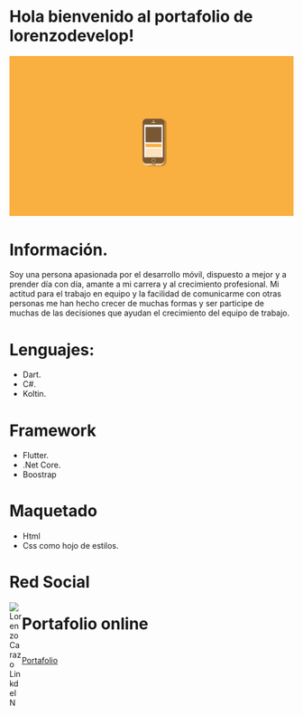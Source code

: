 # Hola bienvenido al portafolio de lorenzodevelop!


![Farmers Market Finder Demo](video/porta.gif)

# Información.

Soy una persona apasionada por el desarrollo móvil, dispuesto a mejor y a prender día con día, amante a mi carrera y al crecimiento profesional.
Mi actitud para el trabajo en equipo y la facilidad de comunicarme con otras personas me han hecho crecer de muchas formas y ser participe de muchas de las decisiones que ayudan el crecimiento del equipo de trabajo.

# Lenguajes:

- Dart.
- C#.
- Koltin.

# Framework

-  Flutter.
- .Net Core.
-  Boostrap

# Maquetado

- Html
- Css como hojo de estilos.
# Red Social

<a href="https://www.linkedin.com/in/lorenzo-carazo-zu%C3%B1iga-26947a197?lipi=urn%3Ali%3Apage%3Ad_flagship3_profile_view_base_contact_details%3B7L4xYaWERwu%2BB%2B8JKteJAg%3D%3D">
  <img align="left" alt="Lorenzo Carazo LinkdeIN" width="22px" src="https://cdn.jsdelivr.net/npm/simple-icons@v3/icons/linkedin.svg" />
</a>

# Portafolio online
#  
<a href="https://lottoappnuevostiempos.herokuapp.com/"> Portafolio </a>
